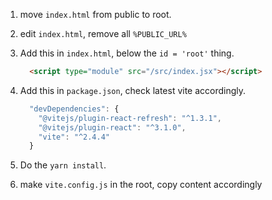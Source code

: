 1. move `index.html` from public to root. 
2. edit `index.html`, remove all `%PUBLIC_URL%`
3. Add this in `index.html`, below the `id = 'root'` thing. 
    ```html
      <script type="module" src="/src/index.jsx"></script>
    ```
    
4. Add this in `package.json`, check latest vite accordingly.
    ```js
      "devDependencies": {
        "@vitejs/plugin-react-refresh": "^1.3.1",
        "@vitejs/plugin-react": "^3.1.0",
        "vite": "^2.4.4"
      }
    ```
5. Do the `yarn install`.
6. make `vite.config.js` in the root, copy content accordingly 
